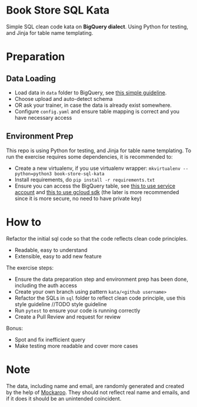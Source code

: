 # Book Store SQL Kata
Simple SQL clean code kata on **BigQuery dialect**. Using Python for testing, and Jinja for table name templating.

# Preparation

## Data Loading
* Load data in `data` folder to BigQuery, see [this simple guideline](https://cloud.google.com/bigquery/docs/loading-data-local).
* Choose upload and auto-detect schema
* OR ask your trainer, in case the data is already exist somewhere.
* Configure `config.yaml` and ensure table mapping is correct and you have necessary access

## Environment Prep
This repo is using Python for testing, and Jinja for table name templating.
To run the exercise requires some dependencies, it is recommended to:
* Create a new virtualenv, if you use virtualenv wrapper: `mkvirtualenv --python=python3 book-store-sql-kata`
* Install requirements, do `pip install -r requirements.txt`
* Ensure you can access the BigQuery table, see [this to use service account](https://cloud.google.com/bigquery/docs/reference/libraries#setting_up_authentication) and [this to use gcloud sdk](https://cloud.google.com/sdk/gcloud/reference/auth/login) (the later is more recommended since it is more secure, no need to have private key)

# How to
Refactor the initial sql code so that the code reflects clean code principles.
* Readable, easy to understand
* Extensible, easy to add new feature

The exercise steps:
* Ensure the data preparation step and environment prep has been done, including the auth access
* Create your own branch using pattern `kata/<github username>`
* Refactor the SQLs in `sql` folder to reflect clean code principle, use this style guideline //TODO style guideline
* Run `pytest` to ensure your code is running correctly
* Create a Pull Review and request for review

Bonus:
* Spot and fix inefficient query
* Make testing more readable and cover more cases

# Note
The data, including name and email, are randomly generated and created by the help of [Mockaroo](https://mockaroo.com/). They should not reflect real name and emails, and if it does it should be an unintended coincident.